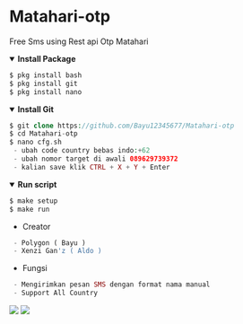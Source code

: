 # Matahari-otp
Free Sms using Rest api Otp Matahari
<details open>
  <summary><strong> Install Package </strong></summary>

  ```php
  $ pkg install bash
  $ pkg install git
  $ pkg install nano
  ```
  </details>

<details open>
  <summary><strong> Install Git </strong></summary>

  ```php
  $ git clone https://github.com/Bayu12345677/Matahari-otp
  $ cd Matahari-otp
  $ nano cfg.sh
   - ubah code country bebas indo:+62
   - ubah nomor target di awali 089629739372
   - kalian save klik CTRL + X + Y + Enter
  ```
  </details>

<details open>
  <summary><strong> Run script </strong></summary>

  ```php
  $ make setup
  $ make run
  ```
  </details>

- Creator 
```php
 - Polygon ( Bayu )
 - Xenzi Gan'z ( Aldo )
```

- Fungsi
```php
 - Mengirimkan pesan SMS dengan format nama manual 
 - Support All Country 
```

[![](https://img.shields.io/static/v1?logo=youtube&label=subscribe&message=XENZI%20GANZ&color=red)](https://youtube.com/channel/UC7ygjAbDjuiN76PqOlJm40A)
[![](https://img.shields.io/static/v1?logo=youtube&label=subscribe&message=Pejuang%20Kentang&color=red)](https://youtube.com/channel/UCtu-GcxKL8kJBXpR1wfMgWg)
